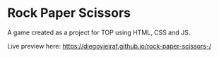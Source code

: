 # Rock Paper Scissors

A game created as a project for TOP using HTML, CSS and JS.

Live preview here: https://diegovieiraf.github.io/rock-paper-scissors-/